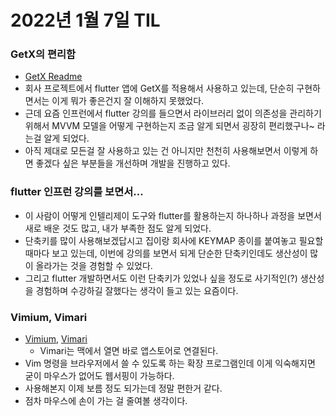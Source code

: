 # 2022년 1월 7일 TIL

### GetX의 편리함
- [GetX Readme](https://pub.dev/packages/get)
- 회사 프로젝트에서 flutter 앱에 GetX를 적용해서 사용하고 있는데, 단순히 구현하면서는 이게 뭐가 좋은건지 잘 이해하지 못했었다.
- 근데 요즘 인프런에서 flutter 강의를 들으면서 라이브러리 없이 의존성을 관리하기 위해서 MVVM 모델을 어떻게 구현하는지 조금 알게 되면서 굉장히 편리했구나~ 라는걸 알게 되었다.
- 아직 제대로 모든걸 잘 사용하고 있는 건 아니지만 천천히 사용해보면서 이렇게 하면 좋겠다 싶은 부분들을 개선하며 개발을 진행하고 있다.

### flutter 인프런 강의를 보면서...
- 이 사람이 어떻게 인텔리제이 도구와 flutter를 활용하는지 하나하나 과정을 보면서 새로 배운 것도 많고, 내가 부족한 점도 알게 되었다.
- 단축키를 많이 사용해보겠답시고 집이랑 회사에 KEYMAP 종이를 붙여놓고 필요할 때마다 보고 있는데, 이번에 강의를 보면서 되게 단순한 단축키인데도 생산성이 많이 올라가는 것을 경험할 수 있었다.
- 그리고 flutter 개발하면서도 이런 단축키가 있었나 싶을 정도로 사기적인(?) 생산성을 경험하며 수강하길 잘했다는 생각이 들고 있는 요즘이다.

### Vimium, Vimari
- [Vimium](https://chrome.google.com/webstore/detail/vimium/dbepggeogbaibhgnhhndojpepiihcmeb), [Vimari](https://apps.apple.com/us/app/vimari/id1480933944?mt=12)
  - Vimari는 맥에서 열면 바로 앱스토어로 연결된다.
- Vim 명령을 브라우저에서 쓸 수 있도록 하는 확장 프로그램인데 이게 익숙해지면 굳이 마우스가 없어도 웹서핑이 가능하다.
- 사용해본지 이제 보름 정도 되가는데 정말 편한거 같다.
- 점차 마우스에 손이 가는 걸 줄여볼 생각이다.
